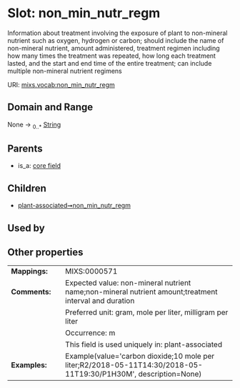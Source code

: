 
# Slot: non_min_nutr_regm


Information about treatment involving the exposure of plant to non-mineral nutrient such as oxygen, hydrogen or carbon; should include the name of non-mineral nutrient, amount administered, treatment regimen including how many times the treatment was repeated, how long each treatment lasted, and the start and end time of the entire treatment; can include multiple non-mineral nutrient regimens

URI: [mixs.vocab:non_min_nutr_regm](https://w3id.org/mixs/vocab/non_min_nutr_regm)


## Domain and Range

None &#8594;  <sub>0..\*</sub> [String](types/String.md)

## Parents

 *  is_a: [core field](core_field.md)

## Children

 *  [plant-associated➞non_min_nutr_regm](plant_associated_non_min_nutr_regm.md)

## Used by


## Other properties

|  |  |  |
| --- | --- | --- |
| **Mappings:** | | MIXS:0000571 |
| **Comments:** | | Expected value: non-mineral nutrient name;non-mineral nutrient amount;treatment interval and duration |
|  | | Preferred unit: gram, mole per liter, milligram per liter |
|  | | Occurrence: m |
|  | | This field is used uniquely in: plant-associated |
| **Examples:** | | Example(value='carbon dioxide;10 mole per liter;R2/2018-05-11T14:30/2018-05-11T19:30/P1H30M', description=None) |

